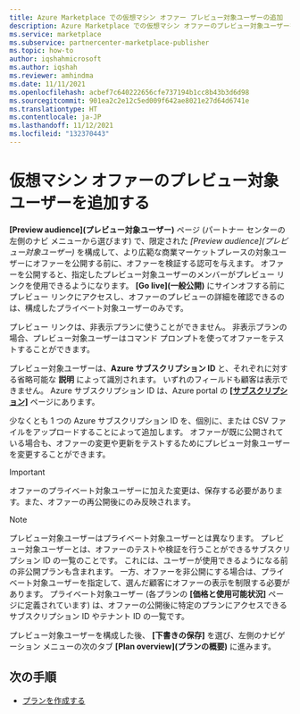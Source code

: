 ```yaml
---
title: Azure Marketplace での仮想マシン オファー プレビュー対象ユーザーの追加
description: Azure Marketplace での仮想マシン オファーのプレビュー対象ユーザーを追加します。
ms.service: marketplace
ms.subservice: partnercenter-marketplace-publisher
ms.topic: how-to
author: iqshahmicrosoft
ms.author: iqshah
ms.reviewer: amhindma
ms.date: 11/11/2021
ms.openlocfilehash: acbef7c640222656cfe737194b1cc8b43b3d6d98
ms.sourcegitcommit: 901ea2c2e12c5ed009f642ae8021e27d64d6741e
ms.translationtype: HT
ms.contentlocale: ja-JP
ms.lasthandoff: 11/12/2021
ms.locfileid: "132370443"
---
```

# <a name="add-a-preview-audience-for-a-virtual-machine-offer"></a>仮想マシン オファーのプレビュー対象ユーザーを追加する

**[Preview audience]\(プレビュー対象ユーザー\)** ページ (パートナー センターの左側のナビ メニューから選びます) で、限定された *[Preview audience]\(プレビュー対象ユーザー\)* を構成して、より広範な商業マーケットプレースの対象ユーザーにオファーを公開する前に、オファーを検証する認可を与えます。 オファーを公開すると、指定したプレビュー対象ユーザーのメンバーがプレビュー リンクを使用できるようになります。 **[Go live]\(一般公開\)** にサインオフする前にプレビュー リンクにアクセスし、オファーのプレビューの詳細を確認できるのは、構成したプライベート対象ユーザーのみです。

プレビュー リンクは、非表示プランに使うことができません。 非表示プランの場合、プレビュー対象ユーザーはコマンド プロンプトを使ってオファーをテストすることができます。

プレビュー対象ユーザーは、**Azure サブスクリプション ID** と、それぞれに対する省略可能な **説明** によって識別されます。 いずれのフィールドも顧客は表示できません。 Azure サブスクリプション ID は、Azure portal の **[[サブスクリプション]](https://go.microsoft.com/fwlink/?LinkId=2122490)** ページにあります。

少なくとも 1 つの Azure サブスクリプション ID を、個別に、または CSV ファイルをアップロードすることによって追加します。 オファーが既に公開されている場合も、オファーの変更や更新をテストするためにプレビュー対象ユーザーを変更することができます。

> [!IMPORTANT]
> オファーのプライベート対象ユーザーに加えた変更は、保存する必要があります。また、オファーの再公開後にのみ反映されます。

> [!NOTE]
> プレビュー対象ユーザーはプライベート対象ユーザーとは異なります。 プレビュー対象ユーザーとは、オファーのテストや検証を行うことができるサブスクリプション ID の一覧のことです。 これには、ユーザーが使用できるようになる前の非公開プランも含まれます。 一方、オファーを非公開にする場合は、プライベート対象ユーザーを指定して、選んだ顧客にオファーの表示を制限する必要があります。 プライベート対象ユーザー (各プランの **[価格と使用可能状況]** ページに定義されています) は、オファーの公開後に特定のプランにアクセスできるサブスクリプション ID やテナント ID の一覧です。

プレビュー対象ユーザーを構成した後、 **[下書きの保存]** を選び、左側のナビゲーション メニューの次のタブ **[Plan overview]\(プランの概要\)** に進みます。

## <a name="next-steps"></a>次の手順

- [プランを作成する](azure-vm-create-plans.md)
